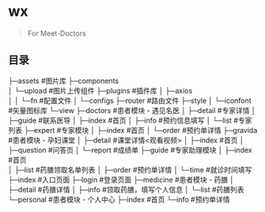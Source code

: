 # wx

> For Meet-Doctors

## 目录  

├─assets            #图片库
├─components      
│  └─upload         #图片上传组件
├─plugins           #插件库
│  ├─axios        
│  │  └─fn          #配置文件
│  └─configs
├─router            #路由文件
├─style
│  └─iconfont       #矢量图标库
└─view
    ├─doctors       #患者模块 - 遇见名医
    │  ├─detail     #专家详情
    │  ├─guide      #联系医导
    │  ├─index      #首页
    │  ├─info       #预约信息填写
    │  └─list       #专家列表
    ├─expert        #专家模块
    │  ├─index      #首页
    │  └─order      #预约单详情
    ├─gravida       #患者模块 - 孕妇课堂
    │  ├─detail     #课堂详情<观看视频>
    │  ├─index      #首页
    │  ├─question   #问答页
    │  └─report     #成绩单
    ├─guide         #专家助理模块
    │  ├─index      #首页   
    │  ├─list       #药膳领取名单列表
    │  ├─order      #预约单详情
    │  └─time       #就诊时间填写
    ├─index         #入口页面
    ├─login         #登录页面
    ├─medicine      #患者模块 - 药膳
    │  ├─detail     #药膳详情
    │  ├─info       #领取药膳，填写个人信息
    │  └─list       #药膳列表
    └─personal      #患者模块 - 个人中心
        ├─index     #首页
        └─info      #预约单详情